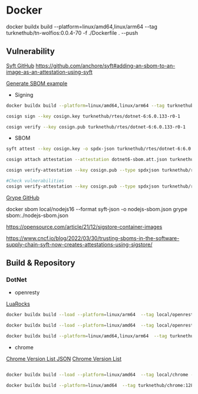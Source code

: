 # Docker

docker buildx build --platform=linux/amd64,linux/arm64  --tag turknethub/tn-wolfios:0.0.4-70 -f ./Dockerfile . --push

## Vulnerability

[Syft GitHub](https://github.com/anchore/syft)
https://github.com/anchore/syft#adding-an-sbom-to-an-image-as-an-attestation-using-syft

[Generate SBOM example](https://github.com/anchore/syft/wiki/Attestation#local-private-key-support)

* Signing

```bash
docker buildx build --platform=linux/amd64,linux/arm64 --tag turknethub/rtes/dotnet-6:6.0.133-r0-1 -f ./rtes/dotnet6-core/Dockerfile . --push

cosign sign --key cosign.key turknethub/rtes/dotnet-6:6.0.133-r0-1

cosign verify --key cosign.pub turknethub/rtes/dotnet-6:6.0.133-r0-1
```

* SBOM

```bash
syft attest --key cosign.key -o spdx-json turknethub/rtes/dotnet-6:6.0.133-r0-1 > dotnet6-sbom.att.json

cosign attach attestation --attestation dotnet6-sbom.att.json turknethub/rtes/dotnet-6:6.0.133-r0-1

cosign verify-attestation --key cosign.pub --type spdxjson turknethub/rtes/dotnet-6:6.0.133-r0-1 | jq '.payload | @base64d | fromjson | .predicate'

#Check vulnerabilities
cosign verify-attestation --key cosign.pub --type spdxjson turknethub/rtes/dotnet-6:6.0.133-r0-1 | jq '.payload | @base64d | fromjson | .predicate' | grype
```

[Grype GitHub](https://github.com/anchore/grype)

docker sbom local/nodejs16 --format syft-json -o nodejs-sbom.json
grype sbom:./nodejs-sbom.json

https://opensource.com/article/21/12/sigstore-container-images

https://www.cncf.io/blog/2022/03/30/trusting-sboms-in-the-software-supply-chain-syft-now-creates-attestations-using-sigstore/

## Build & Repository

### DotNet

* openresty

[LuaRocks](https://luarocks.org)

```bash
docker buildx build --load --platform=linux/arm64  --tag local/openresty -f ./3rd-party/openresty/Dockerfile ./3rd-party/openresty

docker buildx build --load --platform=linux/amd64  --tag local/openresty -f ./3rd-party/openresty/Dockerfile ./3rd-party/openresty

docker buildx build --platform=linux/amd64,linux/arm64  --tag turknethub/openresty:1.21.4.1 -f ./3rd-party/openresty/Dockerfile ./3rd-party/openresty --push
```

* chrome


[Chrome Version List JSON](https://googlechromelabs.github.io/chrome-for-testing/last-known-good-versions-with-downloads.json)
[Chrome Version List](https://googlechromelabs.github.io/chrome-for-testing/)

```bash

docker buildx build --load --platform=linux/amd64  --tag local/chrome -f ./3rd-party/chrome/Dockerfile ./3rd-party/chrome

docker buildx build --platform=linux/amd64  --tag turknethub/chrome:128.0.6613.119-r0.1 -f ./3rd-party/chrome/Dockerfile ./3rd-party/chrome --push

```